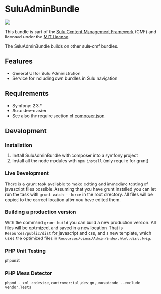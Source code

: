 SuluAdminBundle
=================
[![](https://travis-ci.org/sulu-cmf/SuluAdminBundle.png)](https://travis-ci.org/sulu-cmf/SuluAdminBundle)

This bundle is part of the [Sulu Content Management Framework](https://github.com/sulu-cmf/sulu-standard) (CMF) and licensed under the [MIT License](https://github.com/sulu-cmf/SuluAdminBundle/blob/develop/LICENSE).

The SuluAdminBundle builds on other sulu-cmf bundles.

## Features
* General UI for Sulu Administration
* Service for including own bundles in Sulu navigation

## Requirements

* Symfony: 2.3.*
* Sulu: dev-master
* See also the require section of [composer.json](https://github.com/sulu-cmf/SuluAdminBundle/blob/develop/composer.json)

## Development

### Installation

1. Install SuluAdminBundle with composer into a symfony project
1. Install all the node modules with `npm install` (only require for grunt)

### Live Development
There is a grunt task available to make editing and immediate testing of javascript files possible.
Assuming that you have grunt installed you can let run the task with `grunt watch --force` in the root directory.
All files will be copied to the correct location after you have edited them.

### Building a production version
With the command `grunt build` you can build a new production version. All files will be optimized, and saved in a new location.
That is `Resources/public/dist` for javascript and css, and a new template, which uses the optimized files in `Resources/views/Admin/index.html.dist.twig`.



### PHP Unit Testing

    phpunit


### PHP Mess Detector

    phpmd . xml codesize,controversial,design,unusedcode --exclude vendor,Tests
